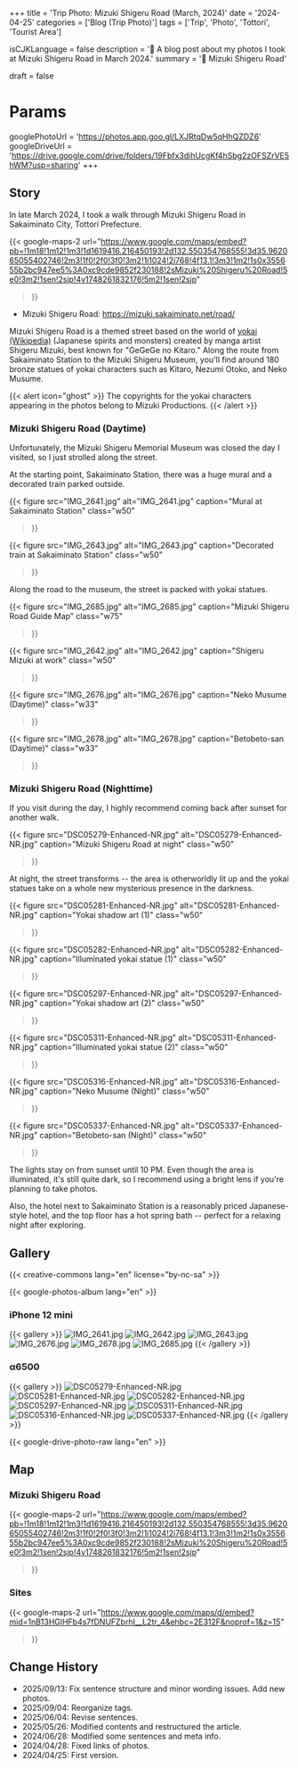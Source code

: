 +++
title = 'Trip Photo: Mizuki Shigeru Road (March, 2024)'
date = '2024-04-25'
categories = ['Blog (Trip Photo)']
tags = ['Trip', 'Photo', 'Tottori', 'Tourist Area']

isCJKLanguage = false
description = '👻 A blog post about my photos I took at Mizuki Shigeru Road in March 2024.'
summary = '📍 Mizuki Shigeru Road'

draft = false

# Params
googlePhotoUrl = 'https://photos.app.goo.gl/LXJRtqDw5qHhQZDZ6'
googleDriveUrl = 'https://drive.google.com/drive/folders/19Fbfx3dihUcgKf4hSbg2zOFSZrVE5hWM?usp=sharing'
+++


## Story

In late March 2024, I took a walk through Mizuki Shigeru Road in Sakaiminato City, Tottori Prefecture.

{{< google-maps-2
  url="https://www.google.com/maps/embed?pb=!1m18!1m12!1m3!1d1619416.216450193!2d132.550354768555!3d35.962065055402746!2m3!1f0!2f0!3f0!3m2!1i1024!2i768!4f13.1!3m3!1m2!1s0x355655b2bc947ee5%3A0xc9cde9852f230188!2sMizuki%20Shigeru%20Road!5e0!3m2!1sen!2sjp!4v1748261832176!5m2!1sen!2sjp"
  >}}

- Mizuki Shigeru Road: https://mizuki.sakaiminato.net/road/

Mizuki Shigeru Road is a themed street based on the world of [yokai (Wikipedia)](https://en.wikipedia.org/wiki/Y%C5%8Dkai) (Japanese spirits and monsters) created by manga artist Shigeru Mizuki, best known for "GeGeGe no Kitaro."
Along the route from Sakaiminato Station to the Mizuki Shigeru Museum,
you'll find around 180 bronze statues of yokai characters such as Kitaro, Nezumi Otoko, and Neko Musume.

{{< alert icon="ghost" >}}
The copyrights for the yokai characters appearing in the photos belong to Mizuki Productions.
{{< /alert >}}


### Mizuki Shigeru Road (Daytime)

Unfortunately, the Mizuki Shigeru Memorial Museum was closed the day I visited,
so I just strolled along the street.

At the starting point, Sakaiminato Station,
there was a huge mural and a decorated train parked outside.

{{< figure
  src="IMG_2641.jpg"
  alt="IMG_2641.jpg"
  caption="Mural at Sakaiminato Station"
  class="w50"
  >}}

{{< figure
  src="IMG_2643.jpg"
  alt="IMG_2643.jpg"
  caption="Decorated train at Sakaiminato Station"
  class="w50"
  >}}

Along the road to the museum, the street is packed with yokai statues.

{{< figure
  src="IMG_2685.jpg"
  alt="IMG_2685.jpg"
  caption="Mizuki Shigeru Road Guide Map"
  class="w75"
  >}}

{{< figure
  src="IMG_2642.jpg"
  alt="IMG_2642.jpg"
  caption="Shigeru Mizuki at work"
  class="w50"
  >}}

{{< figure
  src="IMG_2676.jpg"
  alt="IMG_2676.jpg"
  caption="Neko Musume (Daytime)"
  class="w33"
  >}}

{{< figure
  src="IMG_2678.jpg"
  alt="IMG_2678.jpg"
  caption="Betobeto-san (Daytime)"
  class="w33"
  >}}


### Mizuki Shigeru Road (Nighttime)

If you visit during the day, I highly recommend coming back after sunset for another walk.

{{< figure
  src="DSC05279-Enhanced-NR.jpg"
  alt="DSC05279-Enhanced-NR.jpg"
  caption="Mizuki Shigeru Road at night"
  class="w50"
  >}}

At night, the street transforms -- the area is otherworldly lit up and the yokai statues take on a whole new mysterious presence in the darkness.

{{< figure
  src="DSC05281-Enhanced-NR.jpg"
  alt="DSC05281-Enhanced-NR.jpg"
  caption="Yokai shadow art (1)"
  class="w50"
  >}}

{{< figure
  src="DSC05282-Enhanced-NR.jpg"
  alt="DSC05282-Enhanced-NR.jpg"
  caption="Illuminated yokai statue (1)"
  class="w50"
  >}}

{{< figure
  src="DSC05297-Enhanced-NR.jpg"
  alt="DSC05297-Enhanced-NR.jpg"
  caption="Yokai shadow art (2)"
  class="w50"
  >}}

{{< figure
  src="DSC05311-Enhanced-NR.jpg"
  alt="DSC05311-Enhanced-NR.jpg"
  caption="Illuminated yokai statue (2)"
  class="w50"
  >}}

{{< figure
  src="DSC05316-Enhanced-NR.jpg"
  alt="DSC05316-Enhanced-NR.jpg"
  caption="Neko Musume (Night)"
  class="w50"
  >}}

{{< figure
  src="DSC05337-Enhanced-NR.jpg"
  alt="DSC05337-Enhanced-NR.jpg"
  caption="Betobeto-san (Night)"
  class="w50"
  >}}


The lights stay on from sunset until 10 PM.
Even though the area is illuminated, it's still quite dark,
so I recommend using a bright lens if you're planning to take photos.

Also, the hotel next to Sakaiminato Station is a reasonably priced Japanese-style hotel,
and the top floor has a hot spring bath -- perfect for a relaxing night after exploring.


## Gallery

{{< creative-commons lang="en" license="by-nc-sa" >}}

{{< google-photos-album lang="en" >}}


### iPhone 12 mini

{{< gallery >}}
<img src="IMG_2641.jpg" alt="IMG_2641.jpg" class="grid-w33" />
<img src="IMG_2642.jpg" alt="IMG_2642.jpg" class="grid-w33" />
<img src="IMG_2643.jpg" alt="IMG_2643.jpg" class="grid-w33" />
<img src="IMG_2676.jpg" alt="IMG_2676.jpg" class="grid-w25" />
<img src="IMG_2678.jpg" alt="IMG_2678.jpg" class="grid-w25" />
<img src="IMG_2685.jpg" alt="IMG_2685.jpg" class="grid-w50" />
{{< /gallery >}}


### α6500

{{< gallery >}}
<img src="DSC05279-Enhanced-NR.jpg" alt="DSC05279-Enhanced-NR.jpg" class="grid-w50" />
<img src="DSC05281-Enhanced-NR.jpg" alt="DSC05281-Enhanced-NR.jpg" class="grid-w50" />
<img src="DSC05282-Enhanced-NR.jpg" alt="DSC05282-Enhanced-NR.jpg" class="grid-w50" />
<img src="DSC05297-Enhanced-NR.jpg" alt="DSC05297-Enhanced-NR.jpg" class="grid-w50" />
<img src="DSC05311-Enhanced-NR.jpg" alt="DSC05311-Enhanced-NR.jpg" class="grid-w50" />
<img src="DSC05316-Enhanced-NR.jpg" alt="DSC05316-Enhanced-NR.jpg" class="grid-w50" />
<img src="DSC05337-Enhanced-NR.jpg" alt="DSC05337-Enhanced-NR.jpg" class="grid-w50" />
{{< /gallery >}}

{{< google-drive-photo-raw lang="en" >}}


## Map

### Mizuki Shigeru Road

{{< google-maps-2
  url="https://www.google.com/maps/embed?pb=!1m18!1m12!1m3!1d1619416.216450193!2d132.550354768555!3d35.962065055402746!2m3!1f0!2f0!3f0!3m2!1i1024!2i768!4f13.1!3m3!1m2!1s0x355655b2bc947ee5%3A0xc9cde9852f230188!2sMizuki%20Shigeru%20Road!5e0!3m2!1sen!2sjp!4v1748261832176!5m2!1sen!2sjp"
  >}}


### Sites

{{< google-maps-2
  url="https://www.google.com/maps/d/embed?mid=1nB13HGlHFb4s7fDNUFZbrhI__L2tr_4&ehbc=2E312F&noprof=1&z=15"
  >}}


## Change History

- 2025/09/13: Fix sentence structure and minor wording issues. Add new photos.
- 2025/09/04: Reorganize tags.
- 2025/06/04: Revise sentences.
- 2025/05/26: Modified contents and restructured the article.
- 2024/06/28: Modified some sentences and meta info.
- 2024/04/28: Fixed links of photos.
- 2024/04/25: First version.
